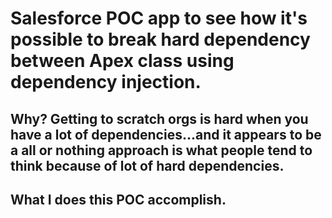 # Salesforce POC app to see how it's possible to break hard dependency between Apex class using dependency injection. 

## Why? Getting to scratch orgs is hard when you have a lot of dependencies...and it appears to be a all or nothing approach is what people tend to think because of lot of hard dependencies.

## What I does this POC accomplish. 


